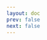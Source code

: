 ```yaml
---
layout: doc
prev: false
next: false
---
```


<CustomItemBox :item="{
  name: '日记遗失页1',
  icon: '/wiki/item/letter_a.png',
  type: '信件',
  description: '',
  params: {
    stack: 1,
    durability: -1 
  },
  obtain: {
    found: [],
    npc: [],
    shop: [],
    gardening: []
  }
}" />
